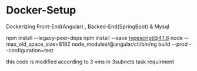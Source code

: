 # Docker-Setup
Dockerizing Front-End(Angular) , Backed-End(SpringBoot) &amp; Mysql


npm install --legacy-peer-deps
npm install --save typescript@4.1.6
node --max_old_space_size=8192 node_modules/@angular/cli/bin/ng build --prod --configuration=test


this code is modified according to 3 vms in 3subnets task requirment
